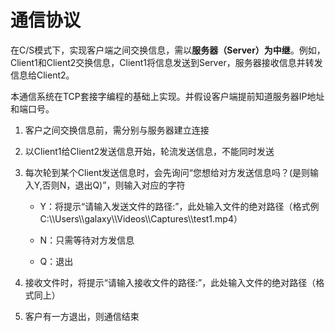 # 通信协议 #
在C/S模式下，实现客户端之间交换信息，需以**服务器（Server）为中继**。例如，Client1和Client2交换信息，Client1将信息发送到Server，服务器接收信息并转发信息给Client2。

本通信系统在TCP套接字编程的基础上实现。并假设客户端提前知道服务器IP地址和端口号。

1. 客户之间交换信息前，需分别与服务器建立连接
2. 以Client1给Client2发送信息开始，轮流发送信息，不能同时发送
3. 每次轮到某个Client发送信息时，会先询问“您想给对方发送信息吗？(是则输入Y,否则N，退出Q)”，则输入对应的字符

	- Y：将提示“请输入发送文件的路径:”，此处输入文件的绝对路径（格式例C:\\\\Users\\\\galaxy\\\\Videos\\\\Captures\\\\test1.mp4）

	- N：只需等待对方发信息

	- Q：退出

5. 接收文件时，将提示“请输入接收文件的路径:”，此处输入文件的绝对路径（格式同上）
6. 客户有一方退出，则通信结束

